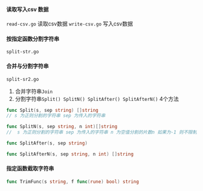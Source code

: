 #### 读取写入csv 数据
`read-csv.go` 读取csv数据
`write-csv.go` 写入csv数据


#### 按指定函数分割字符串
`split-str.go` 

#### 合并与分割字符串
`split-sr2.go`

1. 合并字符串`Join`
2. 分割字符串`Split() SplitN() SplitAfter() SplitAfterN()` 4个方法
```Go
func Split(s, sep string) []string
// s 为正则分割的字符串 sep 为传入的字符串

func SplitN(s, sep string, n int)[]string
//  s 为正则分割的字符串 sep 为传入的字符串 n 为空值分割的片数n 如果为-1 则不限制如果匹配返回1个字符串切片

func SplitAfter(s, sep string)

func SplitAfterN(s, sep string, n int) []string
```


#### 指定函数截取字符串
```Go
func TrimFunc(s string, f func(rune) bool) string
```